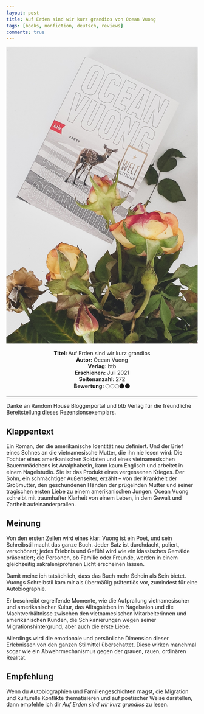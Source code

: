 ```yaml
---
layout: post
title: Auf Erden sind wir kurz grandios von Ocean Vuong
tags: [books, nonfiction, deutsch, reviews]
comments: true
---
```


![cover1](../assets/img/auferden.jpg)

<div align="center"><strong>Titel: </strong>Auf Erden sind wir kurz grandios</div>
<div align="center"><strong>Autor: </strong>Ocean Vuong</div>
<div align="center"><strong>Verlag: </strong>btb</div>
<div align="center"><strong>Erschienen: </strong>Juli 2021</div>
<div align="center"><strong>Seitenanzahl: </strong>272</div>
<div align="center"><strong>Bewertung: </strong>🌕🌕🌕🌑🌑 </div>

___

Danke an Random House Bloggerportal und btb Verlag für die freundliche Bereitstellung dieses Rezensionsexemplars. 

## Klappentext
Ein Roman, der die amerikanische Identität neu definiert. Und der Brief eines Sohnes an die vietnamesische Mutter, die ihn nie lesen wird: Die Tochter eines amerikanischen Soldaten und eines vietnamesischen Bauernmädchens ist Analphabetin, kann kaum Englisch und arbeitet in einem Nagelstudio. Sie ist das Produkt eines vergessenen Krieges. Der Sohn, ein schmächtiger Außenseiter, erzählt – von der Krankheit der Großmutter, den geschundenen Händen der prügelnden Mutter und seiner tragischen ersten Liebe zu einem amerikanischen Jungen. Ocean Vuong schreibt mit traumhafter Klarheit von einem Leben, in dem Gewalt und Zartheit aufeinanderprallen.

## Meinung
Von den ersten Zeilen wird eines klar: Vuong ist ein Poet, und sein Schreibstil macht das ganze Buch. Jeder Satz ist durchdacht, poliert, verschönert; jedes Erlebnis und Gefühl wird wie ein klassisches Gemälde präsentiert; die Personen, ob Familie oder Freunde, werden in einem gleichzeitig sakralen/profanen Licht erscheinen lassen.

Damit meine ich tatsächlich, dass das Buch mehr Schein als Sein bietet. Vuongs Schreibstil kam mir als übermäßig prätentiös vor, zumindest für eine Autobiographie.

Er beschreibt ergreifende Momente, wie die Aufprallung vietnamesischer und amerikanischer Kultur, das Alltagsleben im Nagelsalon und die Machtverhältnisse zwischen den vietnamesischen Mitarbeiterinnen und amerikanischen Kunden, die Schikanierungen wegen seiner Migrationshintergrund, aber auch die erste Liebe.

Allerdings wird die emotionale und persönliche Dimension dieser Erlebnissen von den ganzen Stilmittel überschattet. Diese wirken manchmal sogar wie ein Abwehrmechanismus gegen der grauen, rauen, ordinären Realität.

## Empfehlung
Wenn du Autobiographien und Familiengeschichten magst, die Migration und kulturelle Konflikte thematisieren und auf poetischer Weise darstellen, dann empfehle ich dir *Auf Erden sind wir kurz grandios* zu lesen.